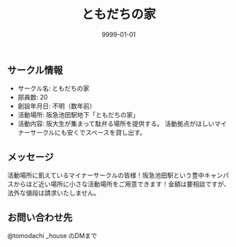 ﻿---
title: 'ともだちの家'
excerpt: ''
date: '9999-01-01'
iconImage: '/assets/default/icon.png'
coverImage: '/assets/default/cover.jpg'
ogImage:
  url: '/assets/default/cover.jpg'
tags:
  - 'サークル'
---

## サークル情報
- サークル名: ともだちの家
- 部員数: 20
- 創設年月日: 不明（数年前）
- 活動場所: 阪急池田駅地下「ともだちの家」
- 活動内容: 阪大生が集まって駄弁る場所を提供する。
活動拠点がほしいマイナーサークルにも安くでスペースを貸し出す。

## メッセージ
活動場所に飢えているマイナーサークルの皆様！阪急池田駅という豊中キャンパスからほど近い場所に小さな活動場所をご用意できます！金額は要相談ですが、法外な値段は請求いたしません。

## お問い合わせ先
@tomodachi _house  のDMまで

